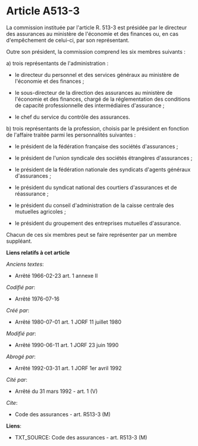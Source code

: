 # Article A513-3

La commission instituée par l'article R. 513-3 est présidée par le directeur des assurances au ministère de l'économie et des
finances ou, en cas d'empêchement de celui-ci, par son représentant.

Outre son président, la commission comprend les six membres suivants :

a) trois représentants de l'administration :

- le directeur du personnel et des services généraux au ministère de l'économie et des finances ;

- le sous-directeur de la direction des assurances au ministère de l'économie et des finances, chargé de la réglementation
des conditions de capacité professionnelle des intermédiaires d'assurance ;

- le chef du service du contrôle des assurances.

b) trois représentants de la profession, choisis par le président en fonction de l'affaire traitée parmi les personnalités
suivantes :

- le président de la fédération française des sociétés d'assurances ;

- le président de l'union syndicale des sociétés étrangères d'assurances ;

- le président de la fédération nationale des syndicats d'agents généraux d'assurances ;

- le président du syndicat national des courtiers d'assurances et de réassurance ;

- le président du conseil d'administration de la caisse centrale des mutuelles agricoles ;

- le président du groupement des entreprises mutuelles d'assurance.

Chacun de ces six membres peut se faire représenter par un membre suppléant.

**Liens relatifs à cet article**

_Anciens textes_:

  - Arrêté 1966-02-23 art. 1 annexe II

_Codifié par_:

  - Arrêté 1976-07-16

_Créé par_:

  - Arrêté 1980-07-01 art. 1 JORF 11 juillet 1980

_Modifié par_:

  - Arrêté 1990-06-11 art. 1 JORF 23 juin 1990

_Abrogé par_:

  - Arrêté 1992-03-31 art. 1 JORF 1er avril 1992

_Cité par_:

  - Arrêté du 31 mars 1992 - art. 1 (V)

_Cite_:

  - Code des assurances - art. R513-3 (M)

**Liens**:

  - TXT_SOURCE: Code des assurances - art. R513-3 (M)
